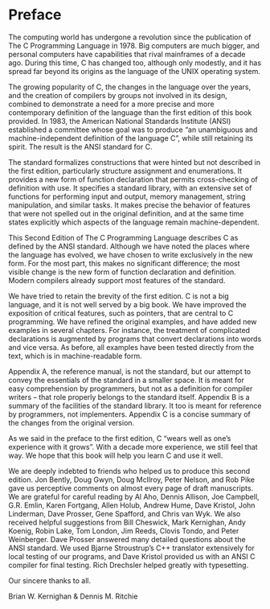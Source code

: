 # Preface
The computing world has undergone a revolution since the publication of The C Programming Language in 1978. Big computers are much bigger, and personal computers have capabilities that rival mainframes of a decade ago. During this time, C has changed too, although only modestly, and it has spread far beyond its origins as the language of the UNIX operating system.

The growing popularity of C, the changes in the language over the years, and the creation of compilers by groups not involved in its design, combined to demonstrate a need for a more precise and more contemporary definition of the language than the first edition of this book provided. In 1983, the American National Standards Institute (ANSI) established a committee whose goal was to produce “an unambiguous and machine-independent definition of the language C”, while still retaining its spirit. The result is the ANSI standard for C.

The standard formalizes constructions that were hinted but not described in the first edition, particularly structure assignment and enumerations. It provides a new form of function declaration that permits cross-checking of definition with use. It specifies a standard library, with an extensive set of functions for performing input and output, memory management, string manipulation, and similar tasks. It makes precise the behavior of features that were not spelled out in the original definition, and at the same time states explicitly which aspects of the language remain machine-dependent.

This Second Edition of The C Programming Language describes C as defined by the ANSI standard. Although we have noted the places where the language has evolved, we have chosen to write exclusively in the new form. For the most part, this makes no significant difference; the most visible change is the new form of function declaration and definition. Modern compilers already support most features of the standard.

We have tried to retain the brevity of the first edition. C is not a big language, and it is not well served by a big book. We have improved the exposition of critical features, such as pointers, that are central to C programming. We have refined the original examples, and have added new examples in several chapters. For instance, the treatment of complicated declarations is augmented by programs that convert declarations into words and vice versa. As before, all examples have been tested directly from the text, which is in machine-readable form.

Appendix A, the reference manual, is not the standard, but our attempt to convey the essentials of the standard in a smaller space. It is meant for easy comprehension by programmers, but not as a definition for compiler writers – that role properly belongs to the standard itself. Appendix B is a summary of the facilities of the standard library. It too is meant for reference by programmers, not implementers. Appendix C is a concise summary of the changes from the original version.

As we said in the preface to the first edition, C “wears well as one’s experience with it grows”. With a decade more experience, we still feel that way. We hope that this book will help you learn C and use it well.

We are deeply indebted to friends who helped us to produce this second edition. Jon Bently, Doug Gwyn, Doug McIlroy, Peter Nelson, and Rob Pike gave us perceptive comments on almost every page of draft manuscripts. We are grateful for careful reading by Al Aho, Dennis Allison, Joe Campbell, G.R. Emlin, Karen Fortgang, Allen Holub, Andrew Hume, Dave Kristol, John Linderman, Dave Prosser, Gene Spafford, and Chris van Wyk. We also received helpful suggestions from Bill Cheswick, Mark Kernighan, Andy Koenig, Robin Lake, Tom London, Jim Reeds, Clovis Tondo, and Peter Weinberger. Dave Prosser answered many detailed questions about the ANSI standard. We used Bjarne Stroustrup’s C++ translator extensively for local testing of our programs, and Dave Kristol provided us with an ANSI C compiler for final testing. Rich Drechsler helped greatly with typesetting.

Our sincere thanks to all.

Brian W. Kernighan & Dennis M. Ritchie
